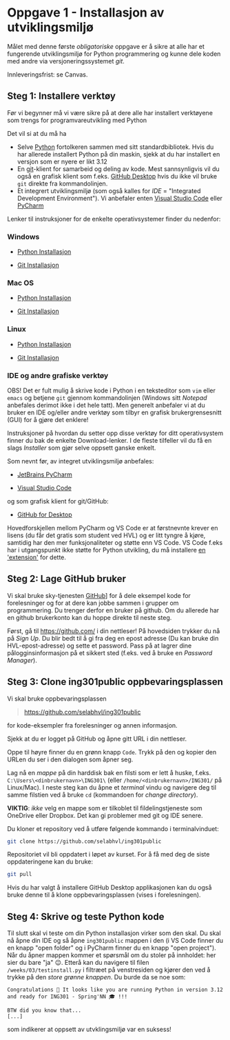 # Oppgave 1 - Installasjon av utviklingsmiljø

Målet med denne første _obligatoriske_ oppgave er å sikre at alle har et fungerende utviklingsmiljø for Python programmering og kunne dele koden med andre via versjoneringssystemet _git_.

Innleveringsfrist: se Canvas.

## Steg 1: Installere verktøy

Før vi begynner må vi være sikre på at dere alle har installert verktøyene som trengs for programvareutvikling med Python

Det vil si at du må ha
- Selve [Python](https://www.python.org/) fortolkeren sammen med sitt standardbibliotek. Hvis du har allerede installert Python på din maskin, sjekk at du har installert en versjon som er nyere er likt 3.12
- En [git](https://git-scm.com/)-klient for samarbeid og deling av kode. Mest sannsynligvis vil du også en grafisk klient som f.eks. [GitHub Desktop](https://desktop.github.com/download/) hvis du ikke vil bruke `git` direkte fra kommandolinjen.
- Et integrert utviklingsmiljø (som også kalles for _IDE_ = "Integrated Development Environment"). Vi anbefaler enten [Visual Studio Code](https://code.visualstudio.com/) eller [PyCharm](https://www.jetbrains.com/pycharm/)

Lenker til instruksjoner for de enkelte operativsystemer finder du nedenfor:

### Windows

- [Python Installasjon](install_python_windows.md)

- [Git Installasjon](install_git_windows.md)

### Mac OS 

- [Python Installasjon](install_python_mac.md)

- [Git Installasjon](install_git_mac.md)

### Linux

- [Python Installasjon](install_python_linux.md)

- [Git Installasjon](install_git_linux.md)

### IDE og andre grafiske verktøy

OBS! Det er fult mulig å skrive kode i Python i en teksteditor som `vim` eller `emacs` og betjene `git` gjennom kommandolinjen (Windows sitt _Notepad_ anbefales derimot ikke i det hele tatt). 
Men generelt anbefaler vi at du bruker en IDE og/eller andre verktøy som tilbyr en grafisk brukergrensesnitt (GUI) for å gjøre det enklere!

Instruksjoner på hvordan du setter opp disse verktøy for ditt operativsystem finner du bak de enkelte Download-lenker.
I de fleste tilfeller vil du få en slags _Installer_ som gjør selve oppsett ganske enkelt.

Som nevnt før, av integret utviklingsmiljø anbefales:

- [JetBrains PyCharm](https://www.jetbrains.com/pycharm/)

- [Visual Studio Code](https://code.visualstudio.com/)

og som grafisk klient for git/GitHub:

- [GitHub for Desktop](https://desktop.github.com/)

Hovedforskjellen mellom PyCharm og VS Code er at førstnevnte krever en lisens (du får det gratis som student ved HVL) og er litt tyngre å kjøre, samtidig har den mer funksjonaliteter og støtte enn VS Code. VS Code f.eks har i utgangspunkt ikke støtte for Python utvikling, du må installere [en 'extension'](https://marketplace.visualstudio.com/items?itemName=ms-python.python) for dette.

## Steg 2: Lage GitHub bruker 

Vi skal bruke sky-tjenesten [GitHub](https://github.com)] for å dele eksempel kode for forelesninger og for at dere kan jobbe sammen i grupper om programmering. Du trenger derfor en bruker på github. Om du allerede har en github brukerkonto kan du hoppe direkte til neste steg.

Først, gå til https://github.com/ i din nettleser! På hovedsiden trykker du nå på _Sign Up_. Du blir bedt til å gi fra deg en epost adresse (Du kan bruke din HVL-epost-adresse) og sette et password. Pass på at lagrer dine pålogginsinformasjon på et sikkert sted (f.eks. ved å bruke en _Password Manager_).

## Steg 3: Clone ing301public oppbevaringsplassen

Vi skal bruke oppbevaringsplassen  

> <https://github.com/selabhvl/ing301public>

for kode-eksempler fra forelesninger og annen informasjon.

Sjekk at du er logget på GitHub og åpne gitt URL i din nettleser.

Oppe til høyre finner du en grønn knapp `Code`. Trykk på den og kopier den URLen du ser i den dialogen som åpner seg.

Lag nå en _mappe_ på din harddisk bak en filsti som er lett å huske, f.eks. `C:\Users\<dinbrukernavn>\ING301\` (eller `/home/<dinbrukernavn>/ING301/` på Linux/Mac). 
I neste steg kan du åpne et _terminal_ vindu og navigere deg til samme filstien ved å bruke `cd` (kommandoen for *change directory*).

**VIKTIG**: *ikke* velg en mappe som er tilkoblet til fildelingstjeneste som OneDrive eller Dropbox. Det kan gi problemer med git og IDE senere.

Du kloner et repository ved å utføre følgende kommando i terminalvinduet:

```bash
git clone https://github.com/selabhvl/ing301public
```

Repositoriet vil bli oppdatert i løpet av kurset. For å få med deg de siste oppdateringene kan du bruke:

```bash
git pull 
```

Hvis du har valgt å installere GitHub Desktop applikasjonen kan du også bruke denne til å klone oppbevaringsplassen (vises i forelesningen).

## Steg 4: Skrive og teste Python kode

Til slutt skal vi teste om din Python installasjon virker som den skal.
Du skal nå åpne din IDE og så åpne `ing301public` mappen i den (i VS Code finner du en knapp "open folder" og i PyCharm finner du en knapp "open project").
Når du åpner mappen kommer et spørsmål om du stoler på innholdet: her sier du bare "ja" :wink:.
Etterå kan du navigere til filen `/weeks/03/testinstall.py` i filtræet på venstresiden og kjører den ved å trykke på den _store grønne knappen_.
Du burde da se noe som:

```
Congratulations 🎉 It looks like you are running Python in version 3.12 and ready for ING301 - Spring'NN 🎓 !!!

BTW did you know that...
[...]
```

som indikerer at oppsett av utvklingsmiljø var en suksess!
